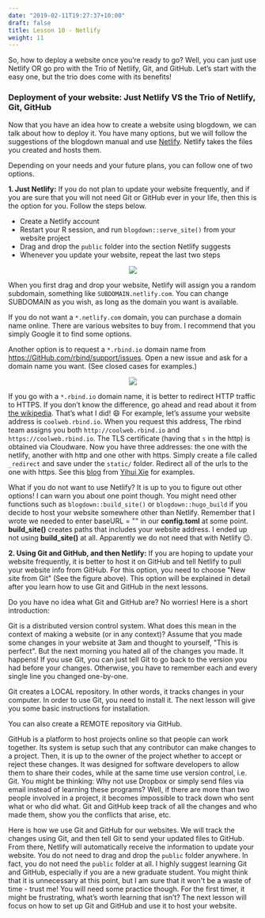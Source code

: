 ```yaml
---
date: "2019-02-11T19:27:37+10:00"
draft: false
title: Lesson 10 - Netlify
weight: 11
---
```


So, how to deploy a website once you’re ready to go? Well, you can just use Netlify OR go pro with the Trio of Netlify, Git, and GitHub. Let’s start with the easy one, but the trio does come with its benefits!

### Deployment of your website: Just Netlify VS the Trio of Netlify, Git, GitHub  

Now that you have an idea how to create a website using blogdown, we can talk about how to deploy it. 
You have many options, but we will follow the suggestions of the blogdown manual and use [Netlify](<https://www.netlify.com/>). Netlify takes the files you created and hosts them. 

Depending on your needs and your future plans, you can follow one of two options.

__1. Just Netlify:__ If you do not plan to update your website frequently, and if you are sure that you will not need Git or GitHub ever in your life, then this is the option for you. Follow the steps below.

   - Create a Netlify account
   - Restart your R session, and run `blogdown::serve_site()` from your website project
   - Drag and drop the `public` folder into the section Netlify suggests  
   - Whenever you update your website, repeat the last two steps  

  <p align="center">
  <img src="/img/25_deploy1.png">
  </p>

When you first drag and drop your website, Netlify will assign you a random subdomain, something like `SUBDOMAIN.netlify.com`. You can change SUBDOMAIN as you wish, as long as the domain you want is available. 
    
If you do not want a `*.netlify.com` domain, you can purchase a domain name online. There are various websites to buy from. I recommend that you simply Google it to find some options.   
    
Another option is to request a `*.rbind.io` domain name from <https://GitHub.com/rbind/support/issues>. Open a new issue and ask for a domain name you want. (See closed cases for examples.)

  <p align="center">
  <img src="/img/25_deploy2.png">
  </p>

If you go with a `*.rbind.io` domain name, it is better to redirect HTTP traffic to HTTPS. If you don’t know the difference, go ahead and read about it from [the wikipedia](https://en.wikipedia.org/wiki/HTTPS). That’s what I did! :smile: For example, let’s assume your website address is `coolweb.rbind.io`. When you request this address, The rbind team assigns you both `http://coolweb.rbind.io` and `https://coolweb.rbind.io`. The TLS certificate (having that `s` in the http) is obtained via Cloudware. Now you have three addresses: the one with the netlify, another with http and one other with https. Simply create a file called `_redirect` and save under the `static/` folder. Redirect all of the urls to the one with https. See this [blog](https://yihui.org/en/2017/11/301-redirect/) from [Yihui Xie](https://yihui.org/) for examples.

What if you do not want to use Netlify? It is up to you to figure out other options! I can warn you about one point though. You might need other functions such as `blogdown::build_site()` or `blogdown::hugo_build` if you decide to host your website somewhere other than Netlify. Remember that I wrote we needed to enter baseURL = "" in our __config.toml__ at some point. __build_site()__ creates paths that includes your website address. I ended up not using __build_site()__ at all. Apparently we do not need that with Netlify :wink:.   

__2. Using Git and GitHub, and then Netlify:__ If you are hoping to update your website frequently, it is better to host it on GitHub and tell Netlify to pull your website info from GitHub. For this option, you need to choose "New site from Git" (See the figure above). This option will be explained in detail after you learn how to use Git and GitHub in the next lessons. 

Do you have no idea what Git and GitHub are? No worries! Here is a short introduction:
      
Git is a distributed version control system. What does this mean in the context of making a website (or in any context)? Assume that you made some changes in your website at 3am and thought to yourself, "This is perfect". But the next morning you hated all of the changes you made. It happens! If you use Git, you can just tell Git to go back to the version you had before your changes. Otherwise, you have to remember each and every single line you changed one-by-one.
    
Git creates a LOCAL repository. In other words, it tracks changes in your computer. In order to use Git, you need to install it. The next lesson will give you some basic instructions for installation. 
    
You can also create a REMOTE repository via GitHub.
      
GitHub is a platform to host projects online so that people can work together. Its system is setup such that any contributor can make changes to a project. Then, it is up to the owner of the project whether to accept or reject these changes. It was designed for software developers to allow them to share their codes, while at the same time use version control, i.e. Git. You might be thinking: Why not use Dropbox or simply send files via email instead of learning these programs? Well, if there are more than two people involved in a project, it becomes impossible to track down who sent what or who did what. Git and GitHub keep track of all the changes and who made them, show you the conflicts that arise, etc.
    
Here is how we use Git and GitHub for our websites. We will track the changes using Git, and then tell Git to send your updated files to GitHub. From there, Netlify will automatically receive the information to update your website. You do not need to drag and drop the `public` folder anywhere. In fact, you do not need the `public` folder at all. I highly suggest learning Git and GitHub, especially if you are a new graduate student. You might think that it is unnecessary at this point, but I am sure that it won't be a waste of time - trust me! You will need some practice though. For the first timer, it might be frustrating, what’s worth learning that isn’t? The next lesson will focus on how to set up Git and GitHub and use it to host your website.
